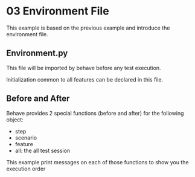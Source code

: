 # 03 Environment File

This example is based on the previous example and introduce the environment file.

## Environment.py

This file will be imported by behave before any test execution.

Initialization common to all features can be declared in this file.

## Before and After

Behave provides 2 special functions (before and after) for the following object:

- step
- scenario
- feature
- all: the all test session

This example print messages on each of those functions to show you the execution order

